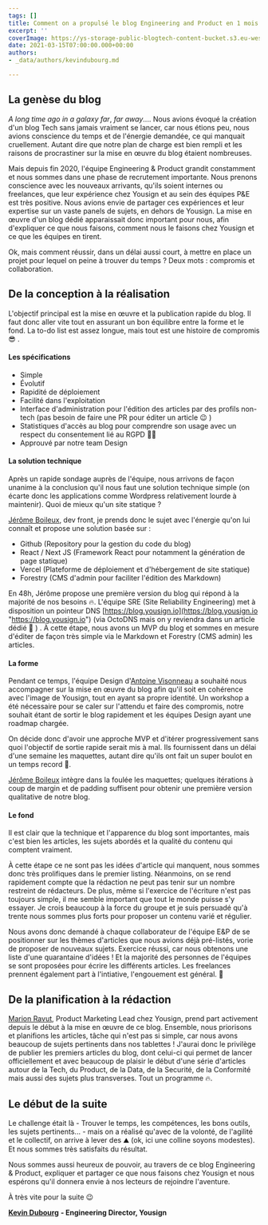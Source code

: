 ```yaml
---
tags: []
title: Comment on a propulsé le blog Engineering and Product en 1 mois
excerpt: ''
coverImage: https://ys-storage-public-blogtech-content-bucket.s3.eu-west-3.amazonaws.com/1-launch-blog.jpg
date: 2021-03-15T07:00:00.000+00:00
authors:
- _data/authors/kevindubourg.md

---
```

## La genèse du blog

_A long time ago in a galaxy far_, _far away_.... Nous avions évoqué la création d'un blog Tech sans jamais vraiment se lancer, car nous étions peu, nous avions conscience du temps et de l'énergie demandée, ce qui manquait cruellement. Autant dire que notre plan de charge est bien rempli et les raisons de procrastiner sur la mise en œuvre du blog étaient nombreuses.

Mais depuis fin 2020, l'équipe Engineering & Product grandit constamment et nous sommes dans une phase de recrutement importante. Nous prenons conscience avec les nouveaux arrivants, qu'ils soient internes ou freelances, que leur expérience chez Yousign et au sein des équipes P&E est très positive. Nous avions envie de partager ces expériences et leur expertise sur un vaste panels de sujets, en dehors de Yousign. La mise en œuvre d'un blog dédié apparaissait donc important pour nous, afin d'expliquer ce que nous faisons, comment nous le faisons chez Yousign et ce que les équipes en tirent.

Ok, mais comment réussir, dans un délai aussi court, à mettre en place un projet pour lequel on peine à trouver du temps ? Deux mots : compromis et collaboration.

## De la conception à la réalisation

L'objectif principal est la mise en œuvre et la publication rapide du blog. Il faut donc aller vite tout en assurant un bon équilibre entre la forme et le fond. La to-do list est assez longue, mais tout est une histoire de compromis 😎 .

#### Les spécifications

* Simple
* Évolutif
* Rapidité de déploiement
* Facilité dans l'exploitation
* Interface d'administration pour l'édition des articles par des profils non-tech (pas besoin de faire une PR pour éditer un article 😉 )
* Statistiques d'accès au blog pour comprendre son usage avec un respect du consentement lié au RGPD 👮‍♂️
* Approuvé par notre team Design

#### La solution technique

Après un rapide sondage auprès de l'équipe, nous arrivons de façon unanime à la conclusion qu'il nous faut une solution technique simple (on écarte donc les applications comme Wordpress relativement lourde à maintenir). Quoi de mieux qu'un site statique ?

[Jérôme Boileux](https://www.linkedin.com/in/jeromeboileux/?originalSubdomain=fr), dev front, je prends donc le sujet avec l'énergie qu'on lui connaît et propose une solution basée sur :

* Github (Repository pour la gestion du code du blog)
* React / Next JS (Framework React pour notamment la génération de page statique)
* Vercel (Plateforme de déploiement et d'hébergement de site statique)
* Forestry (CMS d'admin pour faciliter l'édition des Markdown)

En 48h, Jérôme propose une première version du blog qui répond à la majorité de nos besoins 🔥. L'équipe SRE (Site Reliability Engineering) met à disposition un pointeur DNS [https://blog.yousign.io](https://blog.yousign.io "https://blog.yousign.io") (via OctoDNS mais on y reviendra dans un article dédié 🤩 ) . À cette étape, nous avons un MVP du blog et sommes en mesure d'éditer de façon très simple via le Markdown et Forestry (CMS admin) les articles.

#### La forme

Pendant ce temps, l'équipe Design d'[Antoine Visonneau](https://www.linkedin.com/in/antoinevisonneau/?originalSubdomain=fr) a souhaité nous accompagner sur la mise en œuvre du blog afin qu'il soit en cohérence avec l'image de Yousign, tout en ayant sa propre identité. Un workshop a été nécessaire pour se caler sur l'attendu et faire des compromis, notre souhait étant de sortir le blog rapidement et les équipes Design ayant une roadmap chargée.

On décide donc d'avoir une approche MVP et d'itérer progressivement sans quoi l'objectif de sortie rapide serait mis à mal. Ils fournissent dans un délai d'une semaine les maquettes, autant dire qu'ils ont fait un super boulot en un temps record 🚀.

[Jérôme Boileux](https://www.linkedin.com/in/jeromeboileux/?originalSubdomain=fr) intègre dans la foulée les maquettes; quelques itérations à coup de margin et de padding suffisent pour obtenir une première version qualitative de notre blog.

#### Le fond

Il est clair que la technique et l'apparence du blog sont importantes, mais c'est bien les articles, les sujets abordés et la qualité du contenu qui comptent vraiment.

À cette étape ce ne sont pas les idées d'article qui manquent, nous sommes donc très prolifiques dans le premier listing. Néanmoins, on se rend rapidement compte que la rédaction ne peut pas tenir sur un nombre restreint de rédacteurs. De plus, même si l'exercice de l'écriture n'est pas toujours simple, il me semble important que tout le monde puisse s'y essayer. Je crois beaucoup à la force du groupe et je suis persuadé qu'à trente nous sommes plus forts pour proposer un contenu varié et régulier.

Nous avons donc demandé à chaque collaborateur de l'équipe E&P de se positionner sur les thèmes d'articles que nous avions déjà pré-listés, vorie de proposer de nouveaux sujets. Exercice réussi, car nous obtenons une liste d'une quarantaine d'idées ! Et la majorité des personnes de l'équipes se sont proposées pour écrire les différents articles. Les freelances prennent également part à l'intiative, l'engouement est général. 🙌

## De la planification à la rédaction

[Marion Ravut](https://www.linkedin.com/in/marion-ravut/), Product Marketing Lead chez Yousign, prend part activement depuis le début à la mise en œuvre de ce blog. Ensemble, nous priorisons et planifions les articles, tâche qui n'est pas si simple, car nous avons beaucoup de sujets pertinents dans nos tablettes ! J'aurai donc le privilège de publier les premiers articles du blog, dont celui-ci qui permet de lancer officiellement et avec beaucoup de plaisir le début d'une série d'articles autour de la Tech, du Product, de la Data, de la Securité, de la Conformité mais aussi des sujets plus transverses. Tout un programme 🔥.

## Le début de la suite

Le challenge était là - Trouver le temps, les compétences, les bons outils, les sujets pertinents... - mais on a réalisé qu'avec de la volonté, de l'agilité et le collectif, on arrive à lever des ⛰️ (ok, ici une colline soyons modestes). Et nous sommes très satisfaits du résultat.

Nous sommes aussi heureux de pouvoir, au travers de ce blog Engineering & Product, expliquer et partager ce que nous faisons chez Yousign et nous espérons qu'il donnera envie à nos lecteurs de rejoindre l'aventure.

À très vite pour la suite 😉

[**Kevin Dubourg**](https://www.linkedin.com/in/kevin-dubourg-586351146/) **- Engineering Director, Yousign**